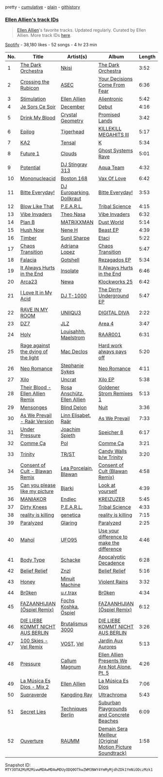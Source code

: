 pretty - [cumulative](/playlists/cumulative/37i9dQZF1DXdkgnpy3H1Kz.md) - [plain](/playlists/plain/37i9dQZF1DXdkgnpy3H1Kz) - [githistory](https://github.githistory.xyz/mackorone/spotify-playlist-archive/blob/main/playlists/plain/37i9dQZF1DXdkgnpy3H1Kz)

### [Ellen Allien's track IDs](https://open.spotify.com/playlist/37i9dQZF1DXdkgnpy3H1Kz)

> <a href="spotify:artist:5lsC3H1vh9YSRQckyGv0Up">Ellen Allien</a>'s favorite tracks\. Updated regularly\. Curated by Ellen Allien\. More track IDs <a href="spotify:genre:track\_id">here</a>.

[Spotify](https://open.spotify.com/user/spotify) - 38,180 likes - 52 songs - 4 hr 23 min

| No. | Title | Artist(s) | Album | Length |
|---|---|---|---|---|
| 1 | [The Dark Orchestra](https://open.spotify.com/track/5LU4ZO6rHvFMdfmxkpFuQJ) | [Nkisi](https://open.spotify.com/artist/06egMm0xwc1DYUaApCCKiH) | [The Dark Orchestra](https://open.spotify.com/album/5WHYyEjcCoe5RG9fU761hs) | 3:52 |
| 2 | [Crossing the Rubicon](https://open.spotify.com/track/5YWoDP9ZncmYXbxYl3Ij0L) | [ASEC](https://open.spotify.com/artist/0u8h5yyvIHdXVf4ZVRT6TH) | [Your Decisions Come From Fear](https://open.spotify.com/album/5FesVLwL50TcbdACKYdfdZ) | 6:36 |
| 3 | [Stimulation](https://open.spotify.com/track/1UKtwkT1i5ahiW3HZWReZo) | [Ellen Allien](https://open.spotify.com/artist/5lsC3H1vh9YSRQckyGv0Up) | [Alientronic](https://open.spotify.com/album/72KCHzc8HIXxkpkErPbnPy) | 5:42 |
| 4 | [Je Sors Ce Soir](https://open.spotify.com/track/3f6AzLxev0VABEpgFjVdDs) | [December](https://open.spotify.com/artist/2r6LmySpm6xw0wNOrY13Tl) | [Debut](https://open.spotify.com/album/4MjolbbuhTgDF7V7wZLGPR) | 4:16 |
| 5 | [Drink My Blood](https://open.spotify.com/track/4O31X4dqGm0siWbFVmH36B) | [Crystal Geometry](https://open.spotify.com/artist/5Jia5DC6RgQpM5pa1LY4dW) | [Promised Lands](https://open.spotify.com/album/6BtGbeMwW9Jgk5QSO22nMY) | 3:42 |
| 6 | [Epilog](https://open.spotify.com/track/7MIF4umwQo5SPgtBY9X2u9) | [Tigerhead](https://open.spotify.com/artist/53UMZDKX6Ddh8KV5MYDlcE) | [KILLEKILL MEGAHITS III](https://open.spotify.com/album/1hZNguqF0og63BaJ1fHCZS) | 5:17 |
| 7 | [KA2](https://open.spotify.com/track/6WnKgcMDM5LjWy7MTc9PoC) | [Tensal](https://open.spotify.com/artist/3mRdWhXS0ujP6WUjpOiHB1) | [K](https://open.spotify.com/album/0YZP5WwCtNrD7zBGraTdIu) | 5:34 |
| 8 | [Future 1](https://open.spotify.com/track/1vKtL5ZdvZXQdOmxBN1YOd) | [Clouds](https://open.spotify.com/artist/3f0kobRhjLIHJna3UsEqim) | [Ghost Systems Rave](https://open.spotify.com/album/47e9kCgGL0uNZQ6kOTrasF) | 5:01 |
| 9 | [Potential](https://open.spotify.com/track/15LBiQ0gakogzBocc7KeiL) | [DJ Stingray 313](https://open.spotify.com/artist/7vZgYqMEApgWpMpXMSJj1o) | [Aqua Team](https://open.spotify.com/album/7zbrkqo8zbFzrxWxLnFSso) | 4:32 |
| 10 | [Mononucleacid](https://open.spotify.com/track/5FsLF9gFHZiQXTaExRMegW) | [Boston 168](https://open.spotify.com/artist/2C5ZMi6drXQAbj9LNhzZo0) | [Vax Of Love](https://open.spotify.com/album/4qZj9T8hTnqvOec6JKnONX) | 6:42 |
| 11 | [Bitte Everyday!](https://open.spotify.com/track/2vegSwI5E0YBmyyD22LcHP) | [DJ Europarking](https://open.spotify.com/artist/6v2HisLcnWEbfHNUu89Aox), [Dollkraut](https://open.spotify.com/artist/0ocSwGS6cbsOhgWvbKZVNT) | [Bitte Everyday!](https://open.spotify.com/album/5d0B96rOzXBhq2gomLAWpc) | 3:53 |
| 12 | [Blow Like That](https://open.spotify.com/track/0D0fMTOeTwCKYoWp8zKZ5U) | [P.E.A.R.L.](https://open.spotify.com/artist/1s7S35l63ARpog9NZrU4tB) | [Tribal Science](https://open.spotify.com/album/7CJ0gTC8VQPWtaTbzB9kUI) | 4:15 |
| 13 | [Vibe Invaders](https://open.spotify.com/track/6Z47WaXJ42cJTAL7sqJixX) | [Theo Nasa](https://open.spotify.com/artist/15UDMrAbXMNVlea2LLohdn) | [Vibe Invaders](https://open.spotify.com/album/5ieN6nqvzy2Y16XtD5rOKD) | 6:32 |
| 14 | [Plan B](https://open.spotify.com/track/3kdakPd0oQ7hJXbjUiMiX4) | [MATRiXXMAN](https://open.spotify.com/artist/2KYGpc3Hn1KG7uw7CxQB2y) | [Dust World](https://open.spotify.com/album/47L1WXr3KzoinRxPgyNcKa) | 5:14 |
| 15 | [Hush Now](https://open.spotify.com/track/7iBvhPviSdV13sPUZmI1Tf) | [Nene H](https://open.spotify.com/artist/3i7e7kVkTVFhkjYMfZoFoI) | [Beast EP](https://open.spotify.com/album/0vxp5jeR2pY95xKwMqf0iJ) | 4:39 |
| 16 | [Timber](https://open.spotify.com/track/7CJnJ4WtUtSqlJzjqArO3Z) | [Sunil Sharpe](https://open.spotify.com/artist/3ICTnwDblBaSha7SS6wgCN) | [Etaci](https://open.spotify.com/album/45UIQw7808MhUGQJaUriHv) | 5:22 |
| 17 | [Chaos Transition](https://open.spotify.com/track/0FlAjDIkYJUKoFA8r0aeFQ) | [Adriana Lopez](https://open.spotify.com/artist/47S7xlEgButIjOYxcEUYnD) | [Chaos Transition](https://open.spotify.com/album/0nzzawTtgeqfGUPB5Gt9c8) | 5:47 |
| 18 | [Falacia](https://open.spotify.com/track/3VhF3dK910iW04cr78BHuw) | [Gotshell](https://open.spotify.com/artist/09uDrDm1BBwakHZgqFHrNu) | [Rezagados EP](https://open.spotify.com/album/4FpwvipBSIJwr4wmaMkjcT) | 5:34 |
| 19 | [It Always Hurts in the End](https://open.spotify.com/track/31YbM9fuk3J3RqMsOgv1jX) | [Insolate](https://open.spotify.com/artist/0cQjugplFeblP60eDLuHK3) | [It Always Hurts in the End](https://open.spotify.com/album/0R6LnfiAWIBYl94N1OS8yQ) | 6:46 |
| 20 | [Arca23](https://open.spotify.com/track/5Jo25ev67F8kkfqw00AHp4) | [Newa](https://open.spotify.com/artist/4fgT4sOvg59Y4z602jnzqs) | [Klockworks 25](https://open.spotify.com/album/2OXnKdxqEU32o6aM8dF58P) | 6:42 |
| 21 | [I Love It in My Acid](https://open.spotify.com/track/6S9V3Y15secu9FIVnl4QVa) | [DJ T\-1000](https://open.spotify.com/artist/2AMF8y2hNyoUtjLuyHZjDu) | [The Dirrty Underground EP](https://open.spotify.com/album/0JHpRSUmg5WxZRiqbWjHEA) | 5:47 |
| 22 | [RAVE IN MY ROOM](https://open.spotify.com/track/5ki811IbmzpR9Q2r79LUdW) | [UNIIQU3](https://open.spotify.com/artist/5aR8qSaApKChlZvzB0Jfpx) | [DIGITAL DIVA](https://open.spotify.com/album/5x3YEa00qnFNNvgPNtFdDJ) | 2:22 |
| 23 | [DZ7](https://open.spotify.com/track/6b70LEXsTxbB09i9ODOlfU) | [JLZ](https://open.spotify.com/artist/2sJ1nJfjqfcUoLLSDcVQZJ) | [Area 4](https://open.spotify.com/album/1ik5jsFDVUYIFEzt06nfZR) | 3:47 |
| 24 | [Holy](https://open.spotify.com/track/3L6x94mslGCLv4aYec8M3x) | [Louisahhh](https://open.spotify.com/artist/42TogPbYEXl164PrqTEVBW), [Maelstrom](https://open.spotify.com/artist/62rM1SLSmG7US6wZ4xzus5) | [RAAR001](https://open.spotify.com/album/3FPREBCMqCNoiB7ulKqZDW) | 6:31 |
| 25 | [Rage against the dying of the light](https://open.spotify.com/track/1PLCu0l5xB0P2QxrjDeiUg) | [Mac Declos](https://open.spotify.com/artist/0e9hDO31D6ykXq2hDyjZgO) | [Hard work always pays off](https://open.spotify.com/album/0kmYFHmlws7IgZyb2X9HSW) | 5:20 |
| 26 | [Neo Romance](https://open.spotify.com/track/0MSycxDuVHxfYepoWmAmuB) | [Stephanie Sykes](https://open.spotify.com/artist/0Q6dRCEC8zbkt629wKltea) | [Neo Romance](https://open.spotify.com/album/6XXEG9oIRnrG6wirbWfGoA) | 4:11 |
| 27 | [Xilo](https://open.spotify.com/track/2FY1hisdHl4Gp9bjBureDo) | [Uncrat](https://open.spotify.com/artist/3XKfetZTa22CDoe06NBA8V) | [Xilo EP](https://open.spotify.com/album/1H35dEHVIclwgfDw7Qjonw) | 5:38 |
| 28 | [Their Blood \- Ellen Allien Remix](https://open.spotify.com/track/4VSV8oyD0wSDWZ36IcaP0i) | [Rosa Anschütz](https://open.spotify.com/artist/1kjoxeQwJmoCfXT6j58MTm), [Ellen Allien](https://open.spotify.com/artist/5lsC3H1vh9YSRQckyGv0Up) | [Goldener Strom Remixes 1](https://open.spotify.com/album/2Oa9B5Rlku6LgDvKahNhSj) | 5:13 |
| 29 | [Mensonges](https://open.spotify.com/track/2C5dSqLFRwATpRwAovtqPu) | [Blind Delon](https://open.spotify.com/artist/6IFtN53KWskqBgrW1Adf7X) | [Nuit](https://open.spotify.com/album/1Xi801E5lmLRKaf58j6rlp) | 3:36 |
| 30 | [As We Prevail \- Raär Version](https://open.spotify.com/track/7iSePcGYUYylBZasnQpKJQ) | [Linn Elisabet](https://open.spotify.com/artist/7jen1FylCbdqGsPgIGWYtP), [Raär](https://open.spotify.com/artist/4yPF0okVf5WmxwRHZnUyAY) | [As We Prevail](https://open.spotify.com/album/6uC4s6BUgq7LHdICjpnUNp) | 7:33 |
| 31 | [Under Pressure](https://open.spotify.com/track/60pG9zYrFW6TdfWbBVvxvm) | [Joachim Spieth](https://open.spotify.com/artist/2EwAX9aQZtKjs0EmZ1LrQJ) | [Speicher 8](https://open.spotify.com/album/6kZitYmNgUB4EXX7ZtTiq9) | 6:17 |
| 32 | [Comme Ça](https://open.spotify.com/track/3fWPkcOchcFycuiW28d3nG) | [Pol](https://open.spotify.com/artist/4kexjnM5nXo138D9lAhJFd) | [Comme Ça](https://open.spotify.com/album/5Cd1sp37kaWq94WSE1KDqz) | 3:21 |
| 33 | [Trinity](https://open.spotify.com/track/5bNtqSPPnBNOV5SPn9CQ38) | [TR/ST](https://open.spotify.com/artist/64NhyHqRKYhV0IZylrElWu) | [Candy Walls b/w Trinity](https://open.spotify.com/album/5Bt530dQ4mGBw9qh2xGoEE) | 3:20 |
| 34 | [Consent of Cult \- Blawan Remix](https://open.spotify.com/track/1WvJgk751kYJ1937v0axrs) | [Lea Porcelain](https://open.spotify.com/artist/4HsBBgi3DDsy0w29W5yevl), [Blawan](https://open.spotify.com/artist/64kN9EkSTHYhda2FupL0KI) | [Consent of Cult \(Blawan Remix\)](https://open.spotify.com/album/4myo6EjDWQOWzv8aOn1cnV) | 4:58 |
| 35 | [Can you please like my picture](https://open.spotify.com/track/4dSAAyEMAGqT114D2n4NQC) | [Bjarki](https://open.spotify.com/artist/6FtSCON62H1CEJtN39y9yI) | [Look at yourself](https://open.spotify.com/album/2THXc1RaMovOqKBR8DI6aK) | 4:39 |
| 36 | [MANIAKOR](https://open.spotify.com/track/0Hk6q0TvDWvGiNY8zvZaaj) | [Endlec](https://open.spotify.com/artist/2hmhdVW7jKsHtxp0vrTkkA) | [KREIZUZER](https://open.spotify.com/album/5F97HJZRVt4jlMyt7E0TMy) | 5:45 |
| 37 | [Dirty Knees](https://open.spotify.com/track/09sbRjiSR9P0Q0GYpl8rjy) | [P.E.A.R.L.](https://open.spotify.com/artist/1s7S35l63ARpog9NZrU4tB) | [Tribal Science](https://open.spotify.com/album/7CJ0gTC8VQPWtaTbzB9kUI) | 4:33 |
| 38 | [reality is killing](https://open.spotify.com/track/2ZljRe1yUXjlJY2wMBkVlg) | [genetica](https://open.spotify.com/artist/1WnhYKN8jMLh7PdWK3sRId) | [reality is killing](https://open.spotify.com/album/1XqgSceXYNo0pgieemL6Qi) | 7:15 |
| 39 | [Paralyzed](https://open.spotify.com/track/0ECf6YrheBrgqZpnFpuE1r) | [Glaring](https://open.spotify.com/artist/576kYuY4OrauYNEzESyxDE) | [Paralyzed](https://open.spotify.com/album/7J5m8IiBGYSjPFF4i8Joo0) | 2:25 |
| 40 | [Mahoï](https://open.spotify.com/track/0wiHb5qGrpZaZfb93U8idY) | [UFO95](https://open.spotify.com/artist/6wIaTr9wvAI528u4czB5Pk) | [Use your difference to make the difference](https://open.spotify.com/album/2P4lliNQbNJboEV6Bc2zb4) | 4:46 |
| 41 | [Body Type](https://open.spotify.com/track/1zFyaUY73yy7Dlqwv5wdjV) | [Schacke](https://open.spotify.com/artist/3bphZJ7NojBKcoCeBOSJ5Z) | [Apocalyptic Decadence](https://open.spotify.com/album/0C9ABNbjiWHQsbgOoqNqnW) | 6:28 |
| 42 | [Belief Relief](https://open.spotify.com/track/1yMM2AgAQW0rn0o4H8qXyM) | [Znzl](https://open.spotify.com/artist/6voym3npO0ZwvBYz3cTh3k) | [Belief Relief](https://open.spotify.com/album/04hSEIVPxLiV7eBc3rL2My) | 5:16 |
| 43 | [Honey](https://open.spotify.com/track/3ECXjRnXpSMKXskP4TLsTA) | [Minuit Machine](https://open.spotify.com/artist/5PW3MLdSbq1ptFI0QTCSID) | [Violent Rains](https://open.spotify.com/album/7IZ2mNo4PPWCdsEuEKkGyU) | 3:32 |
| 44 | [Br0ken](https://open.spotify.com/track/3AqkzaGqfE8ifwhCa7Svga) | [u.r.trax](https://open.spotify.com/artist/5bGQtNvk4LrSUTZGzBiZq5) | [Br0ken](https://open.spotify.com/album/67merUB20Azvwqs62dXd9J) | 4:34 |
| 45 | [FAZAANHIJIAN \(Öspiel Remix\)](https://open.spotify.com/track/65iYHxGmhcN4UJE46mQHCL) | [Fochs Koshka](https://open.spotify.com/artist/6nlpZdtoGbAGnnP9DsaA7j), [Öspiel](https://open.spotify.com/artist/1mdv2qnl8Ut3esW3TySSBp) | [FAZAANHIJIAN \(Öspiel Remix\)](https://open.spotify.com/album/6csms6KzgDcaAwgADnH0uJ) | 6:12 |
| 46 | [DIE LIEBE KOMMT NICHT AUS BERLIN](https://open.spotify.com/track/3bYEYuHHiX1TmdLUiWykIc) | [Brutalismus 3000](https://open.spotify.com/artist/6LtXxYMIiKSy2EGHnz1f5j) | [DIE LIEBE KOMMT NICHT AUS BERLIN](https://open.spotify.com/album/6NquqivifGK4u1fqazCxqi) | 3:26 |
| 47 | [100 Skies \- Vel Remix](https://open.spotify.com/track/77kg5eniBn28YuvztG1o2B) | [VOST](https://open.spotify.com/artist/2psl4NmOGZWOPN3G6nrNh0), [Vel](https://open.spotify.com/artist/4YrHmiiiqybidL3s9qbayR) | [Jardin Aux Aurores](https://open.spotify.com/album/7a46Kf83lrmMUPhLQOD5iI) | 5:13 |
| 48 | [Pressure](https://open.spotify.com/track/4QAzM05gbktKj60qOkIVMR) | [Callum Magnum](https://open.spotify.com/artist/5xqUprRy7nqUCnbQJlze6j) | [Ellen Allien Presents We Are Not Alone, Pt\. 5](https://open.spotify.com/album/08xWYY1b6jvWeYG4IsKPZd) | 4:26 |
| 49 | [La Música Es Dios \- Mix 2](https://open.spotify.com/track/2uGU98R9TkkAnhZLrcxc7d) | [Ellen Allien](https://open.spotify.com/artist/5lsC3H1vh9YSRQckyGv0Up) | [La Música Es Dios](https://open.spotify.com/album/1wfK31izFVK0tgw9SIiVLP) | 7:06 |
| 50 | [Supraverde](https://open.spotify.com/track/4dL7p2XIfBS7XVQ8hrBHxI) | [Kangding Ray](https://open.spotify.com/artist/20UWNE4rEU7YMO0GHq4F26) | [Ultrachroma](https://open.spotify.com/album/64HtilAoMIBWkXVTAEN1ZD) | 5:43 |
| 51 | [Secret Lies](https://open.spotify.com/track/2NXmRRauCAH7Z2EgZ2pGfH) | [Techniques Berlin](https://open.spotify.com/artist/2zwED0Hc3dHpqDoR8gExKd) | [Suburban Playgrounds and Concrete Beaches](https://open.spotify.com/album/6ddpjyVknNqqXVVQXhPXnJ) | 6:09 |
| 52 | [Ouverture](https://open.spotify.com/track/4CJCSe5tyh0ukY0RL8bfvc) | [RAUMM](https://open.spotify.com/artist/3ouOqsGg5Xp5IKG8yiIzAP) | [Demain Sera Meilleur \(Original Motion Picture Soundtrack\)](https://open.spotify.com/album/3WteG9z40il319o7V8Jt3X) | 1:58 |

Snapshot ID: `MTY3OTA2MzM2MiwwMDAwMDAwMDUyODQ0OTkwZWM3NWY4YmMyMjdhZDk1YmNiODczMzk1`
